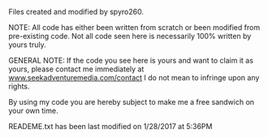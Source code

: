 Files created and modified by spyro260.

NOTE: All code has either been written from scratch or been modified from pre-existing code. 
Not all code seen here is necessarily 100% written by yours truly.

GENERAL NOTE: If the code you see here is yours and want to claim it as yours, please contact me immediately at www.seekadventuremedia.com/contact
I do not mean to infringe upon any rights.

By using my code you are hereby subject to make me a free sandwich on your own time.

READEME.txt has been last modified on 1/28/2017 at 5:36PM
